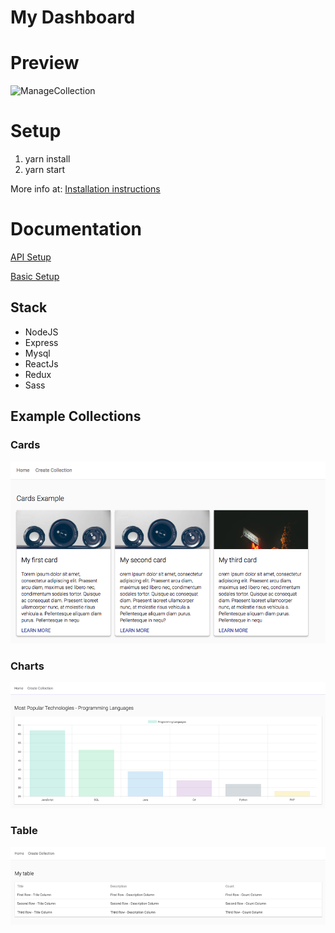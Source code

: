 # My Dashboard

# Preview
![ManageCollection](docs/images/preview.gif)


# Setup
1. yarn install
2. yarn start

More info at: [Installation instructions](https://github.com/MaartenGDev/mydashboard/wiki/Installation)

# Documentation
[API Setup](https://github.com/MaartenGDev/mydashboard/wiki/API-Setup)

[Basic Setup](https://github.com/MaartenGDev/mydashboard/wiki/Basic-Setup)

## Stack
- NodeJS
- Express
- Mysql
- ReactJs
- Redux
- Sass

## Example Collections

### Cards
![Card Collection](./docs/images/collections/card.png)

### Charts
![Card Collection](./docs/images/collections/chart.png)

### Table
![Card Collection](./docs/images/collections/table.png)



